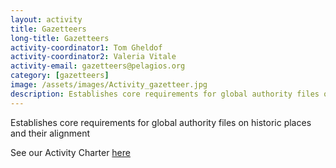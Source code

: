 ```yaml
---
layout: activity
title: Gazetteers
long-title: Gazetteers
activity-coordinator1: Tom Gheldof
activity-coordinator2: Valeria Vitale
activity-email: gazetteers@pelagios.org
category: [gazetteers]
image: /assets/images/Activity_gazetteer.jpg
description: Establishes core requirements for global authority files on historic places and their alignment
---
```


Establishes core requirements for global authority files on historic places and their alignment

See our Activity Charter [here](https://docs.google.com/document/d/1NyIrVYX6ThMhykyxgV7H_HJud2gwkpPGtj2PZVDcXi8/edit)